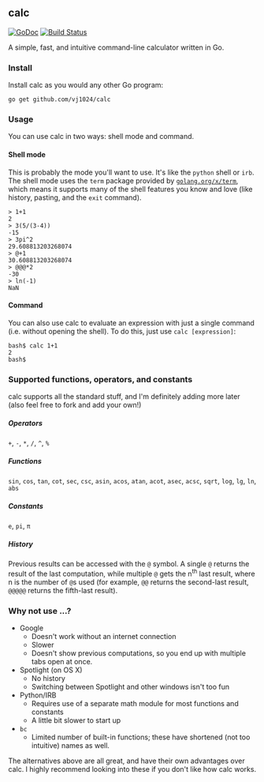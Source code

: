 ## calc

[![GoDoc](https://godoc.org/github.com/vj1024/calc?status.svg)](https://godoc.org/github.com/vj1024/calc) [![Build Status](https://travis-ci.org/vj1024/calc.svg?branch=master)](https://travis-ci.org/vj1024/calc)

A simple, fast, and intuitive command-line calculator written in Go.

### Install
Install calc as you would any other Go program:
```
go get github.com/vj1024/calc
```

### Usage
You can use calc in two ways: shell mode and command.

#### Shell mode
This is probably the mode you'll want to use. It's like the `python` shell or `irb`. The shell mode uses the `term` package provided by [`golang.org/x/term`](https://godoc.org/golang.org/x/term), which means it supports many of the shell features you know and love (like history, pasting, and the `exit` command).
```shell
> 1+1
2
> 3(5/(3-4))
-15
> 3pi^2
29.608813203268074
> @+1
30.608813203268074
> @@@*2
-30
> ln(-1)
NaN
```

#### Command
You can also use calc to evaluate an expression with just a single command (i.e. without opening the shell). To do this, just use `calc [expression]`:
```shell
bash$ calc 1+1
2
bash$
```

### Supported functions, operators, and constants
calc supports all the standard stuff, and I'm definitely adding more later (also feel free to fork and add your own!)

##### Operators
`+`, `-`, `*`, `/`, `^`, `%`

##### Functions
`sin`, `cos`, `tan`, `cot`, `sec`, `csc`, `asin`, `acos`, `atan`, `acot`, `asec`, `acsc`, `sqrt`, `log`, `lg`, `ln`, `abs`

##### Constants
`e`, `pi`, `π`

##### History
Previous results can be accessed with the `@` symbol. A single `@` returns the result of the last computation, while multiple `@` gets the n<sup>th</sup> last result, where n is the number of `@`s used (for example, `@@` returns the second-last result, `@@@@@` returns the fifth-last result).

### Why not use ...?
- Google
  - Doesn't work without an internet connection
  - Slower
  - Doesn't show previous computations, so you end up with multiple tabs open at once.
- Spotlight (on OS X)
  - No history
  - Switching between Spotlight and other windows isn't too fun
- Python/IRB
  - Requires use of a separate math module for most functions and constants
  - A little bit slower to start up
- `bc`
  - Limited number of built-in functions; these have shortened (not too intuitive) names as well.

The alternatives above are all great, and have their own advantages over calc. I highly recommend looking into these if you don't like how calc works.
